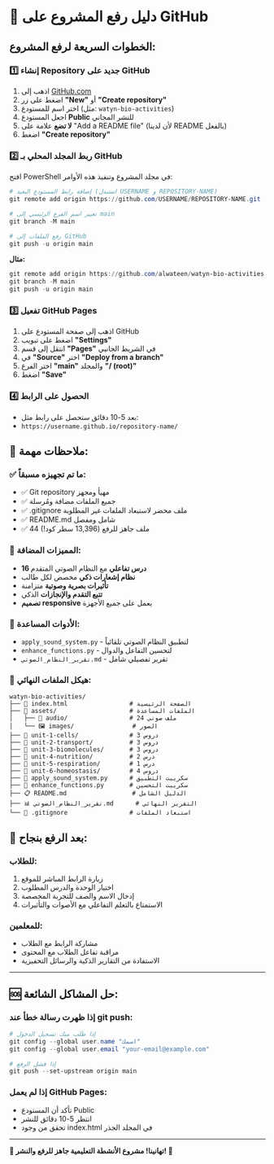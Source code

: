 # 🚀 دليل رفع المشروع على GitHub

## الخطوات السريعة لرفع المشروع:

### 1️⃣ إنشاء Repository جديد على GitHub
1. اذهب إلى [GitHub.com](https://github.com)
2. اضغط على زر **"New"** أو **"Create repository"**
3. اختر اسم للمستودع (مثل: `watyn-bio-activities`)
4. اجعل المستودع **Public** للنشر المجاني
5. **لا تضع** علامة على "Add a README file" (لأن لدينا README بالفعل)
6. اضغط **"Create repository"**

### 2️⃣ ربط المجلد المحلي بـ GitHub
افتح PowerShell في مجلد المشروع وتنفيذ هذه الأوامر:

```powershell
# إضافة رابط المستودع البعيد (استبدل USERNAME و REPOSITORY-NAME)
git remote add origin https://github.com/USERNAME/REPOSITORY-NAME.git

# تغيير اسم الفرع الرئيسي إلى main
git branch -M main

# رفع الملفات إلى GitHub
git push -u origin main
```

**مثال:**
```powershell
git remote add origin https://github.com/alwateen/watyn-bio-activities.git
git branch -M main
git push -u origin main
```

### 3️⃣ تفعيل GitHub Pages
1. اذهب إلى صفحة المستودع على GitHub
2. اضغط على تبويب **"Settings"**
3. انتقل إلى قسم **"Pages"** في الشريط الجانبي
4. في **"Source"** اختر **"Deploy from a branch"**
5. اختر الفرع **"main"** والمجلد **"/ (root)"**
6. اضغط **"Save"**

### 4️⃣ الحصول على الرابط
- بعد 5-10 دقائق ستحصل على رابط مثل:
- `https://username.github.io/repository-name/`

## 📝 ملاحظات مهمة:

### ✅ ما تم تجهيزه مسبقاً:
- ✅ Git repository مهيأ ومجهز
- ✅ جميع الملفات مضافة ومُرسلة
- ✅ .gitignore ملف محضر لاستبعاد الملفات غير المطلوبة
- ✅ README.md شامل ومفصل
- ✅ 44 ملف جاهز للرفع (13,396 سطر كود!)

### 🎵 المميزات المضافة:
- **16 درس تفاعلي** مع النظام الصوتي المتقدم
- **نظام إشعارات ذكي** مخصص لكل طالب
- **تأثيرات بصرية وصوتية** متزامنة
- **تتبع التقدم والإنجازات** الذكي
- **تصميم responsive** يعمل على جميع الأجهزة

### 🔧 الأدوات المساعدة:
- `apply_sound_system.py` - لتطبيق النظام الصوتي تلقائياً
- `enhance_functions.py` - لتحسين التفاعل والدوال
- `تقرير_النظام_الصوتي.md` - تقرير تفصيلي شامل

### 📁 هيكل الملفات النهائي:
```
watyn-bio-activities/
├── 📄 index.html                 # الصفحة الرئيسية
├── 📁 assets/                    # الملفات المساعدة  
│   ├── 🎵 audio/                 # 24 ملف صوتي
│   └── 🖼️ images/                # الصور
├── 📁 unit-1-cells/              # 3 دروس
├── 📁 unit-2-transport/          # 3 دروس  
├── 📁 unit-3-biomolecules/       # 3 دروس
├── 📁 unit-4-nutrition/          # 2 درس
├── 📁 unit-5-respiration/        # 1 درس
├── 📁 unit-6-homeostasis/        # 4 دروس
├── 🐍 apply_sound_system.py      # سكريبت التطبيق
├── 🐍 enhance_functions.py       # سكريبت التحسين
├── 📋 README.md                  # الدليل الشامل
├── 📊 تقرير_النظام_الصوتي.md      # التقرير النهائي
└── 🚫 .gitignore                 # استبعاد الملفات
```

## 🎉 بعد الرفع بنجاح:

### للطلاب:
1. زيارة الرابط المباشر للموقع
2. اختيار الوحدة والدرس المطلوب  
3. إدخال الاسم والصف للتجربة المخصصة
4. الاستمتاع بالتعلم التفاعلي مع الأصوات والتأثيرات

### للمعلمين:
- مشاركة الرابط مع الطلاب
- مراقبة تفاعل الطلاب مع المحتوى
- الاستفادة من التقارير الذكية والرسائل التحفيزية

---

## 🆘 حل المشاكل الشائعة:

### إذا ظهرت رسالة خطأ عند git push:
```powershell
# إذا طُلب منك تسجيل الدخول
git config --global user.name "اسمك"
git config --global user.email "your-email@example.com"

# إذا فشل الرفع
git push --set-upstream origin main
```

### إذا لم يعمل GitHub Pages:
- تأكد أن المستودع Public
- انتظر 5-10 دقائق للنشر
- تحقق من وجود index.html في المجلد الجذر

---

**🎊 تهانينا! مشروع الأنشطة التعليمية جاهز للرفع والنشر! 🎊**